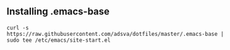 ## Installing .emacs-base

    curl -s https://raw.githubusercontent.com/adsva/dotfiles/master/.emacs-base | sudo tee /etc/emacs/site-start.el
